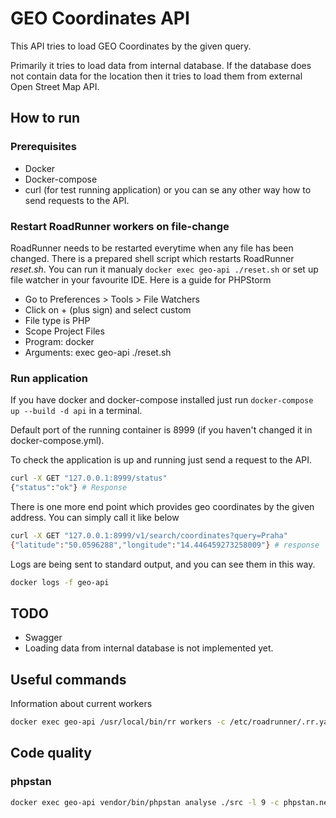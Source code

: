 # GEO Coordinates API

This API tries to load GEO Coordinates by the given query.

Primarily it tries to load data from internal database. If the database does not contain data for the location then it tries
to load them from external Open Street Map API.

## How to run

### Prerequisites

- Docker
- Docker-compose
- curl (for test running application) or you can se any other way how to send requests to the API.

### Restart RoadRunner workers on file-change

RoadRunner needs to be restarted everytime when any file has been changed. There is a prepared shell script
which restarts RoadRunner _reset.sh_. You can run it manualy `docker exec geo-api ./reset.sh` or set up
file watcher in your favourite IDE. Here is a guide for PHPStorm

- Go to Preferences > Tools > File Watchers
- Click on + (plus sign) and select custom
- File type is PHP
- Scope Project Files
- Program: docker
- Arguments: exec geo-api ./reset.sh

### Run application

If you have docker and docker-compose installed just run `docker-compose up --build -d api` in a terminal.

Default port of the running container is 8999 (if you haven't changed it in docker-compose.yml).

To check the application is up and running just send a request to the API.

```bash
curl -X GET "127.0.0.1:8999/status"
{"status":"ok"} # Response
```

There is one more end point which provides geo coordinates by the
given address. You can simply call it like below

```bash
curl -X GET "127.0.0.1:8999/v1/search/coordinates?query=Praha"
{"latitude":"50.0596288","longitude":"14.446459273258009"} # response
```

Logs are being sent to standard output, and you can see them in this way.

```bash
docker logs -f geo-api
```

## TODO

- Swagger
- Loading data from internal database is not implemented yet.

## Useful commands

Information about current workers

```bash
docker exec geo-api /usr/local/bin/rr workers -c /etc/roadrunner/.rr.yaml
```

## Code quality

### phpstan

```bash
docker exec geo-api vendor/bin/phpstan analyse ./src -l 9 -c phpstan.neon
```
